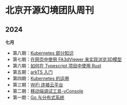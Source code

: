 # 北京开源幻境团队周刊

## 2024

**七月**

- 第八期：[Kubernetes 部分知识](docs/2024/08/issue-8.md)
- 第七期：[在网页中使用 FA3dViewer 来实现浏览3D模型](docs/2024/07/issue-7.md)
- 第六期：[如何在 Typescript 项目中使用 Rust](docs/2024/07/issue-6.md)
- 第五期：[arkTS 入门](docs/2024/07/issue-5.md)
- 第四期：[Kubernetes 的运用](docs/2024/07/issue-3.md)
- 第三期：[WiFi 连接云平台](docs/2024/07/issue-3.md)
- 第二期：[移动端调试工具-vConsole](docs/2024/07/issue-2.md)
- 第一期：[Go 与分布式系统](docs/2024/07/issue-1.md)
